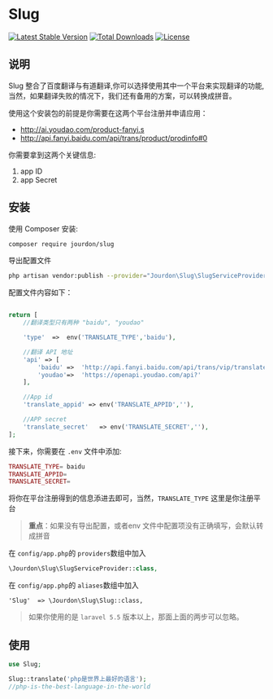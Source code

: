 # Slug
[![Latest Stable Version](https://poser.pugx.org/jourdon/slug/v/stable)](https://packagist.org/packages/jourdon/slug)
[![Total Downloads](https://poser.pugx.org/jourdon/slug/downloads)](https://packagist.org/packages/jourdon/slug)
[![License](https://poser.pugx.org/jourdon/slug/license)](https://packagist.org/packages/jourdon/slug)

## 说明

Slug 整合了百度翻译与有道翻译,你可以选择使用其中一个平台来实现翻译的功能,当然，如果翻译失败的情况下，我们还有备用的方案，可以转换成拼音。

使用这个安装包的前提是你需要在这两个平台注册并申请应用：

- http://ai.youdao.com/product-fanyi.s
- http://api.fanyi.baidu.com/api/trans/product/prodinfo#0

你需要拿到这两个关键信息:

1. app ID
2. app Secret


## 安装

使用 Composer 安装:

```bash
composer require jourdon/slug
```
导出配置文件
```bash
php artisan vendor:publish --provider="Jourdon\Slug\SlugServiceProvider"
```
配置文件内容如下：
```php

return [
    //翻译类型只有两种 "baidu", "youdao"

    'type'  =>  env('TRANSLATE_TYPE','baidu'),

    //翻译 API 地址
    'api' => [
        'baidu' =>  'http://api.fanyi.baidu.com/api/trans/vip/translate?',
        'youdao'=>  'https://openapi.youdao.com/api?'
    ],

    //App id 
    'translate_appid' => env('TRANSLATE_APPID',''),

    //APP secret 
    'translate_secret'   => env('TRANSLATE_SECRET',''),
];
```

接下来，你需要在 `.env` 文件中添加:

```php
TRANSLATE_TYPE= baidu
TRANSLATE_APPID=
TRANSLATE_SECRET=
```
将你在平台注册得到的信息添进去即可，当然，`TRANSLATE_TYPE` 这里是你注册平台

>**重点**：如果没有导出配置，或者env 文件中配置项没有正确填写，会默认转成拼音


在 `config/app.php`的 `providers`数组中加入

```php
\Jourdon\Slug\SlugServiceProvider::class,
```
在 `config/app.php`的 `aliases`数组中加入
```
'Slug'  => \Jourdon\Slug\Slug::class,
```
> 如果你使用的是 `laravel 5.5` 版本以上，那面上面的两步可以忽略。


## 使用

```php
use Slug;

Slug::translate('php是世界上最好的语言');
//php-is-the-best-language-in-the-world

```

